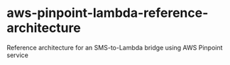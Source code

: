# aws-pinpoint-lambda-reference-architecture
Reference architecture for an SMS-to-Lambda bridge using AWS Pinpoint service
